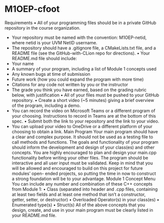 # M1OEP-cfoot
Requirements
• All of your programming files should be in a private GitHub repository in the course organization.
- Your repository must be named with the convention: M1OEP-netid, where netid is your UVM
  NetID username.
- The repository should have a .gitignore file, a CMakeLists.txt file, and a README file (see the
  GitHub-with-CLion repo for directions).
  • Your README.md file should include:
- Your name
- A summary of your program, including a list of Module 1 concepts used
- Any known bugs at time of submission
- Future work (how you could expand the program with more time)
- Citations for any code not written by you or the instructor
- The grade you think you have earned, based on the grading rubric below, with justification
  • All of your files must be pushed to your GitHub repository.
  • Create a short video (~5 minutes) giving a brief overview of the program, including a demo.
- You can record the video on Microsoft Teams or a different program of your choosing. Instructions
  to record in Teams are at the bottom of this spec.
  • Submit both the link to your repository and the link to your video.
- You can upload your video to OneDrive or a different platform of your choosing to obtain a link.
  Main Program
  Your main program should have a clear and complex purpose. It should not be used as a testing file to
  call methods and functions. The goals and functionality of your program should inform the development
  and design of your class(es) and other concepts. You are highly encouraged to plan and design your
  main.cpp functionality before writing your other files.
  The program should be interactive and all user input must be validated.
  Keep in mind that you will be allowed and encouraged to build on this project for future modules’ open-
  ended projects, so putting the time in now to construct a strong foundation will be to your advantage.
  Module 1 Concept Menu
  You can include any number and combination of these C++ concepts from Module 1:
  • Class (separated into header and .cpp files, containing at least two fields and at least one method
  that isn’t a constructor, getter, setter, or destructor)
  • Overloaded Operator(s) in your class(es)
  • Enumerated type(s)
  • Struct(s)
  All of the above concepts that you design, create, and use in your main program must be clearly listed
  in your README.md file.
